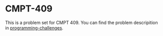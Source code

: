 # CMPT-409

This is a problem set for CMPT 409. You can find the problem descripition in [programming-challenges](http://programming-challenges.com). 
